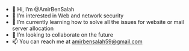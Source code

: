 - 👋 Hi, I’m @AmirBenSalah
- 👀 I’m interested in Web and network security
- 🌱 I’m currently learning how to solve all the issues for website or mail server allocation  
- 💞️ I’m looking to collaborate on the future 
- 📫 You can reach me at amirbensalah59@gmail.com

<!---
AmirBenSalah/AmirBenSalah is a ✨ special ✨ repository because its `README.md` (this file) appears on your GitHub profile.
You can click the Preview link to take a look at your changes.
--->
